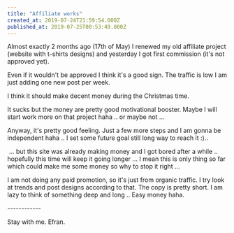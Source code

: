 ```yaml
---
title: "Affiliate works"
created_at: 2019-07-24T21:59:54.000Z
published_at: 2019-07-25T00:53:49.000Z
---
```

Almost exactly 2 months ago (17th of May) I renewed my old affiliate project (website with t-shirts designs) and yesterday I got first commission (it's not approved yet).

Even if it wouldn't be approved I think it's a good sign. The traffic is low I am just adding one new post per week.

I think it should make decent money during the Christmas time. 

It sucks but the money are pretty good motivational booster. Maybe I will start work more on that project haha .. or maybe not ... 

Anyway, it's pretty good feeling. Just a few more steps and I am gonna be independent haha .. I set some future goal still long way to reach it :)..

 ... but this site was already making money and I got bored after a while .. hopefully this time will keep it going longer ... I mean this is only thing so far which could make me some money so why to stop it right ... 

I am not doing any paid promotion, so it's just from organic traffic. I try look at trends and post designs according to that. The copy is pretty short. I am lazy to think of something deep and long .. Easy money haha.

\------------

Stay with me. Efran.
